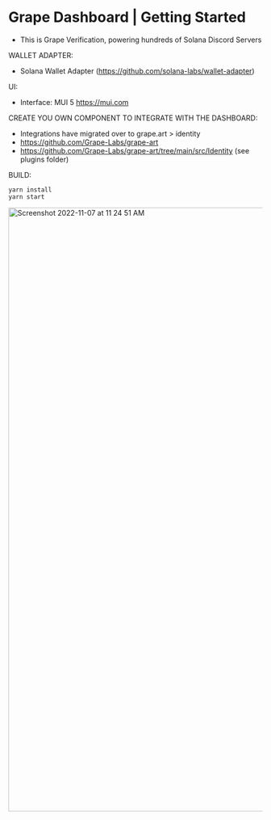 # Grape Dashboard | Getting Started 

- This is Grape Verification, powering hundreds of Solana Discord Servers


WALLET ADAPTER:
- Solana Wallet Adapter (https://github.com/solana-labs/wallet-adapter)

UI:
- Interface: MUI 5 https://mui.com

CREATE YOU OWN COMPONENT TO INTEGRATE WITH THE DASHBOARD:
- Integrations have migrated over to grape.art > identity
- https://github.com/Grape-Labs/grape-art
- https://github.com/Grape-Labs/grape-art/tree/main/src/Identity (see plugins folder)

BUILD:
```
yarn install
yarn start
```

<img width="1196" alt="Screenshot 2022-11-07 at 11 24 51 AM" src="https://user-images.githubusercontent.com/13381905/200274413-31d7e28e-0c82-4e10-8fff-4b53e4425c35.png">
